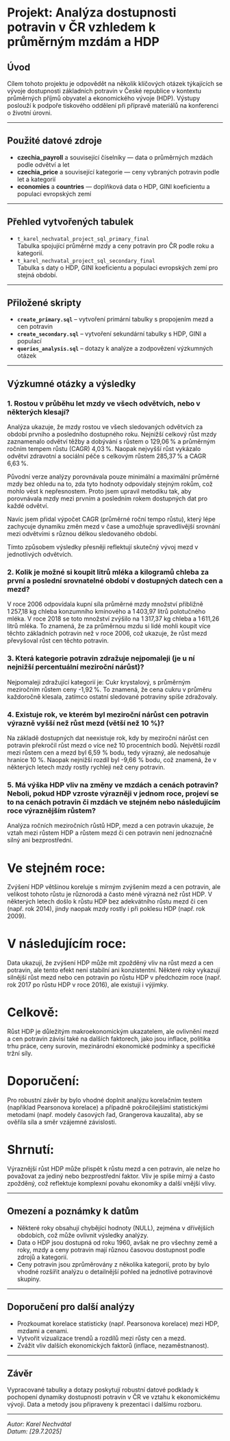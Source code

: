 # Projekt: Analýza dostupnosti potravin v ČR vzhledem k průměrným mzdám a HDP

## Úvod
Cílem tohoto projektu je odpovědět na několik klíčových otázek týkajících se vývoje dostupnosti základních potravin v České republice v kontextu průměrných příjmů obyvatel a ekonomického vývoje (HDP). Výstupy poslouží k podpoře tiskového oddělení při přípravě materiálů na konferenci o životní úrovni.

---

## Použité datové zdroje
- **czechia_payroll** a související číselníky — data o průměrných mzdách podle odvětví a let
- **czechia_price** a související kategorie — ceny vybraných potravin podle let a kategorií
- **economies** a **countries** — doplňková data o HDP, GINI koeficientu a populaci evropských zemí

---

## Přehled vytvořených tabulek
- `t_karel_nechvatal_project_sql_primary_final`  
  Tabulka spojující průměrné mzdy a ceny potravin pro ČR podle roku a kategorií.
- `t_karel_nechvatal_project_sql_secondary_final`  
  Tabulka s daty o HDP, GINI koeficientu a populaci evropských zemí pro stejná období.

---

## Přiložené skripty  
- **`create_primary.sql`** – vytvoření primární tabulky s propojením mezd a cen potravin  
- **`create_secondary.sql`** – vytvoření sekundární tabulky s HDP, GINI a populací  
- **`queries_analysis.sql`** – dotazy k analýze a zodpovězení výzkumných otázek

---

## Výzkumné otázky a výsledky

### 1. Rostou v průběhu let mzdy ve všech odvětvích, nebo v některých klesají? 
Analýza ukazuje, že mzdy rostou ve všech sledovaných odvětvích za období prvního a posledního dostupného roku. Nejnižší celkový růst mzdy zaznamenalo odvětví těžby a dobývání s růstem o 129,06 % a průměrným ročním tempem růstu (CAGR) 4,03 %. Naopak nejvyšší růst vykázalo odvětví zdravotní a sociální péče s celkovým růstem 285,37 % a CAGR 6,63 %.

Původní verze analýzy porovnávala pouze minimální a maximální průměrné mzdy bez ohledu na to, zda tyto hodnoty odpovídaly stejným rokům, což mohlo vést k nepřesnostem. Proto jsem upravil metodiku tak, aby porovnávala mzdy mezi prvním a posledním rokem dostupných dat pro každé odvětví.

Navíc jsem přidal výpočet CAGR (průměrné roční tempo růstu), který lépe zachycuje dynamiku změn mezd v čase a umožňuje spravedlivější srovnání mezi odvětvími s různou délkou sledovaného období.

Tímto způsobem výsledky přesněji reflektují skutečný vývoj mezd v jednotlivých odvětvích.

### 2. Kolik je možné si koupit litrů mléka a kilogramů chleba za první a poslední srovnatelné období v dostupných datech cen a mezd?
V roce 2006 odpovídala kupní síla průměrné mzdy množství přibližně 1 257,18 kg chleba konzumního kmínového a 1 403,97 litrů polotučného mléka. V roce 2018 se toto množství zvýšilo na 1 317,37 kg chleba a 1 611,26 litrů mléka.
To znamená, že za průměrnou mzdu si lidé mohli koupit více těchto základních potravin než v roce 2006, což ukazuje, že růst mezd převyšoval růst cen těchto potravin.



### 3. Která kategorie potravin zdražuje nejpomaleji (je u ní nejnižší percentuální meziroční nárůst)?
Nejpomaleji zdražující kategorií je: Cukr krystalový, s průměrným meziročním růstem ceny -1,92 %.
To znamená, že cena cukru v průměru každoročně klesala, zatímco ostatní sledované potraviny spíše zdražovaly.


### 4. Existuje rok, ve kterém byl meziroční nárůst cen potravin výrazně vyšší než růst mezd (větší než 10 %)? 
Na základě dostupných dat neexistuje rok, kdy by meziroční nárůst cen potravin překročil růst mezd o více než 10 procentních bodů.
Největší rozdíl mezi růstem cen a mezd byl 6,59 % bodu, tedy výrazný, ale nedosahuje hranice 10 %.
Naopak nejnižší rozdíl byl -9,66 % bodu, což znamená, že v některých letech mzdy rostly rychleji než ceny potravin.

### 5. Má výška HDP vliv na změny ve mzdách a cenách potravin? Neboli, pokud HDP vzroste výrazněji v jednom roce, projeví se to na cenách potravin či mzdách ve stejném nebo následujícím roce výraznějším růstem?
Analýza ročních meziročních růstů HDP, mezd a cen potravin ukazuje, že vztah mezi růstem HDP a růstem mezd či cen potravin není jednoznačně silný ani bezprostřední.

# Ve stejném roce:
 Zvýšení HDP většinou koreluje s mírným zvýšením mezd a cen potravin, ale velikost tohoto růstu je různorodá a často méně výrazná než růst HDP. V některých letech došlo k růstu HDP bez adekvátního růstu mezd či cen (např. rok 2014), jindy naopak mzdy rostly i při poklesu HDP (např. rok 2009).


# V následujícím roce: 
Data ukazují, že zvýšení HDP může mít zpožděný vliv na růst mezd a cen potravin, ale tento efekt není stabilní ani konzistentní. Některé roky vykazují silnější růst mezd nebo cen potravin po růstu HDP v předchozím roce (např. rok 2017 po růstu HDP v roce 2016), ale existují i výjimky.
# Celkově: 
Růst HDP je důležitým makroekonomickým ukazatelem, ale ovlivnění mezd a cen potravin závisí také na dalších faktorech, jako jsou inflace, politika trhu práce, ceny surovin, mezinárodní ekonomické podmínky a specifické tržní síly.
# Doporučení: 
Pro robustní závěr by bylo vhodné doplnit analýzu korelačním testem (například Pearsonova korelace) a případně pokročilejšími statistickými metodami (např. modely časových řad, Grangerova kauzalita), aby se ověřila síla a směr vzájemné závislosti.


# Shrnutí:
Výraznější růst HDP může přispět k růstu mezd a cen potravin, ale nelze ho považovat za jediný nebo bezprostřední faktor. Vliv je spíše mírný a často zpožděný, což reflektuje komplexní povahu ekonomiky a další vnější vlivy.

---

## Omezení a poznámky k datům
- Některé roky obsahují chybějící hodnoty (NULL), zejména v dřívějších obdobích, což může ovlivnit výsledky analýzy.
- Data o HDP jsou dostupná od roku 1960, avšak ne pro všechny země a roky, mzdy a ceny potravin mají různou časovou dostupnost podle zdrojů a kategorií.
- Ceny potravin jsou zprůměrovány z několika kategorií, proto by bylo vhodné rozšířit analýzu o detailnější pohled na jednotlivé potravinové skupiny.

---

## Doporučení pro další analýzy
- Prozkoumat korelace statisticky (např. Pearsonova korelace) mezi HDP, mzdami a cenami.
- Vytvořit vizualizace trendů a rozdílů mezi růsty cen a mezd.
- Zvážit vliv dalších ekonomických faktorů (inflace, nezaměstnanost).

---

## Závěr
Vypracované tabulky a dotazy poskytují robustní datové podklady k pochopení dynamiky dostupnosti potravin v ČR ve vztahu k ekonomickému vývoji. Data a metody jsou připraveny k prezentaci i dalšímu rozboru.

---

*Autor: Karel Nechvátal*  
*Datum: [29.7.2025]*

